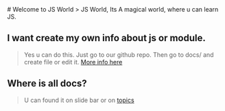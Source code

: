 <head>
    <title>About Us</title>
    <script type="application/ld+json">
    {
      "@context": "https://jsworld.is-a.dev",
      "@type": "Organization",
      "url": "https://jsworld.is-a.dev",
      "logo": "https://jsworld.is-a.dev/assets/favicon/pixilart-drawing.png"
    }
    </script>
  </head>
<h1 style="display: none">Best free JS Learning Web - js, html, css, world, js world, learn js, best, free</h1>
# Welcome to JS World
> JS World, Its A magical world, where u can learn JS.


## I want create my own info about js or module.

> Yes u can do this.
> Just go to our github repo.
> Then go to docs/ and create file or edit it.
> [More info here](https://github.com/pythoniaweb/jsworld#-js-world)

## Where is all docs?

> U can found it on slide bar or on [topics](topics)
